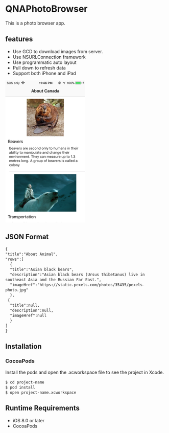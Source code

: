 # QNAPhotoBrowser
This is a photo browser app.

## features

* Use GCD to download images from server.
* Use NSURLConnection framework
* Use programmatic auto layout
* Pull down to refresh data
* Support both iPhone and iPad

<img src="https://github.com/queenahu119/QNAPhotoBrowser/blob/master/doc/img_normal.PNG" width="250">

## JSON Format
  ```
  {
  "title":"About Animal",
  "rows":[
	{
	"title":"Asian black bears",
	"description":"Asian black bears (Ursus thibetanus) live in southeast Asia and the Russian Far East.",
	"imageHref":"https://static.pexels.com/photos/35435/pexels-photo.jpg"
	},
   {
	"title":null,
	"description":null,
	"imageHref":null
	}
  ]
  }
  ```
## Installation

### CocoaPods

Install the pods and open the .xcworkspace file to see the project in Xcode.

```
$ cd project-name
$ pod install
$ open project-name.xcworkspace
```

## Runtime Requirements

 * iOS 8.0 or later
 * CocoaPods 
